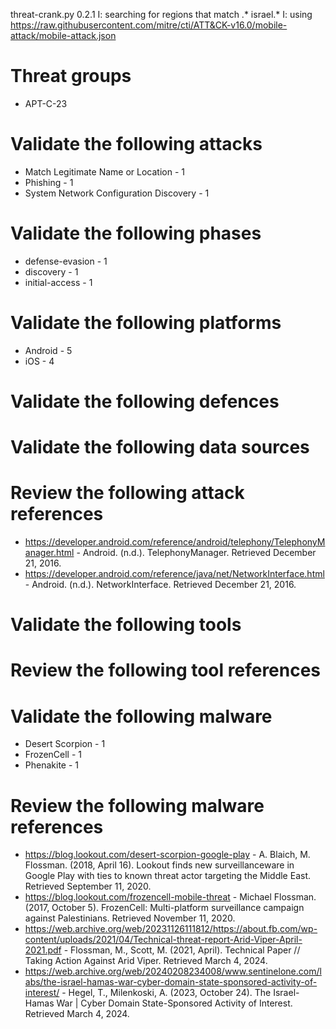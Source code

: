 threat-crank.py 0.2.1
I: searching for regions that match .* israel.*
I: using https://raw.githubusercontent.com/mitre/cti/ATT&CK-v16.0/mobile-attack/mobile-attack.json
# Threat groups

* APT-C-23

# Validate the following attacks

* Match Legitimate Name or Location - 1
* Phishing - 1
* System Network Configuration Discovery - 1

# Validate the following phases

* defense-evasion - 1
* discovery - 1
* initial-access - 1

# Validate the following platforms

* Android - 5
* iOS - 4

# Validate the following defences


# Validate the following data sources


# Review the following attack references

* https://developer.android.com/reference/android/telephony/TelephonyManager.html - Android. (n.d.). TelephonyManager. Retrieved December 21, 2016.
* https://developer.android.com/reference/java/net/NetworkInterface.html - Android. (n.d.). NetworkInterface. Retrieved December 21, 2016.

# Validate the following tools


# Review the following tool references


# Validate the following malware

* Desert Scorpion - 1
* FrozenCell - 1
* Phenakite - 1

# Review the following malware references

* https://blog.lookout.com/desert-scorpion-google-play - A. Blaich, M. Flossman. (2018, April 16). Lookout finds new surveillanceware in Google Play with ties to known threat actor targeting the Middle East. Retrieved September 11, 2020.
* https://blog.lookout.com/frozencell-mobile-threat - Michael Flossman. (2017, October 5). FrozenCell: Multi-platform surveillance campaign against Palestinians. Retrieved November 11, 2020.
* https://web.archive.org/web/20231126111812/https://about.fb.com/wp-content/uploads/2021/04/Technical-threat-report-Arid-Viper-April-2021.pdf - Flossman, M., Scott, M. (2021, April). Technical Paper // Taking Action Against Arid Viper. Retrieved March 4, 2024.
* https://web.archive.org/web/20240208234008/www.sentinelone.com/labs/the-israel-hamas-war-cyber-domain-state-sponsored-activity-of-interest/ - Hegel, T., Milenkoski, A. (2023, October 24). The Israel-Hamas War | Cyber Domain State-Sponsored Activity of Interest. Retrieved March 4, 2024.

